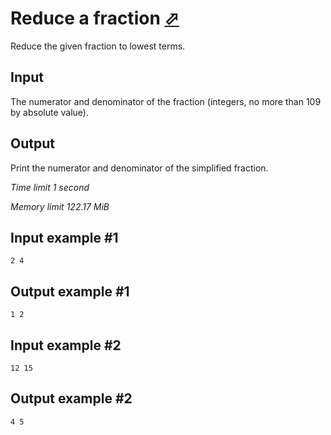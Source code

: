 # Reduce a fraction [⬀](https://www.e-olymp.com/en/contests/8903/problems/76957)

Reduce the given fraction to lowest terms.

## Input

The numerator and denominator of the fraction (integers, no more than 109 by absolute value).

## Output

Print the numerator and denominator of the simplified fraction.

_Time limit 1 second_

_Memory limit 122.17 MiB_

## Input example #1
```
2 4
```

## Output example #1
```
1 2
```

## Input example #2
```
12 15
```

## Output example #2
```
4 5
```